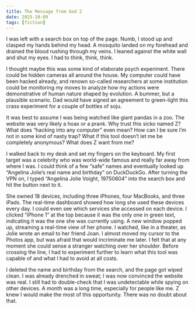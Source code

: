 ```yaml
---
title: The Message from God 2
date: 2025-10-09
tags: [fiction]
---
```


I was left with a search box on top of the page. Numb, I stood up and clasped my hands behind my head. A mosquito landed on my forehead and drained the blood rushing through my veins. I leaned against the white wall and shut my eyes. I had to think, think, think.

I thought maybe this was some kind of elaborate psych experiment. There could be hidden cameras all around the house. My computer could have been hacked already, and renown so-called researchers at some institution could be monitoring my moves to analyze how my actions were demonstrative of human nature shaped by evolution. A bummer, but a plausible scenario. Dad would have signed an agreement to green-light this crass experiment for a couple of bottles of soju.

It was best to assume I was being watched like giant pandas in a zoo. The website was very likely a hoax or a prank. Why trust this sicko named Z? What does “hacking into any computer” even mean? How can I be sure I’m not in some kind of nasty trap? What if this tool doesn’t let me be completely anonymous? What does Z want from me?

I walked back to my desk and set my fingers on the keyboard. My first target was a celebrity who was world-wide famous and really far away from where I was. I could think of a few “safe” names and eventually looked up “Angelina Jolie’s real name and birthday” on DuckDuckGo. After turning the VPN on, I typed “Angelina Jolie Voight, 19750604” into the search box and hit the button next to it.

She owned 18 devices, including three iPhones, four MacBooks, and three iPads. The real-time dashboard showed how long she used these devices every day. I could even see which services she accessed on each device. I clicked “iPhone 1” at the top because it was the only one in green text, indicating it was the one she was currently using. A new window popped up, streaming a real-time view of her phone. I watched, like in a theater, as Jolie wrote an email to her friend Joan. I almost moved my cursor to the Photos app, but was afraid that would incriminate me later. I felt that at any moment she could sense a stranger watching over her shoulder. Before crossing the line, I had to experiment further to learn what this tool was capable of and what I had to avoid at all costs. 

I deleted the name and birthday from the search, and the page got wiped clean. I was already drenched in sweat; I was now convinced the website was real. I still had to double-check that I was undetectable while spying on other devices. A month was a long time, especially for people like me. Z knew I would make the most of this opportunity. There was no doubt about that.